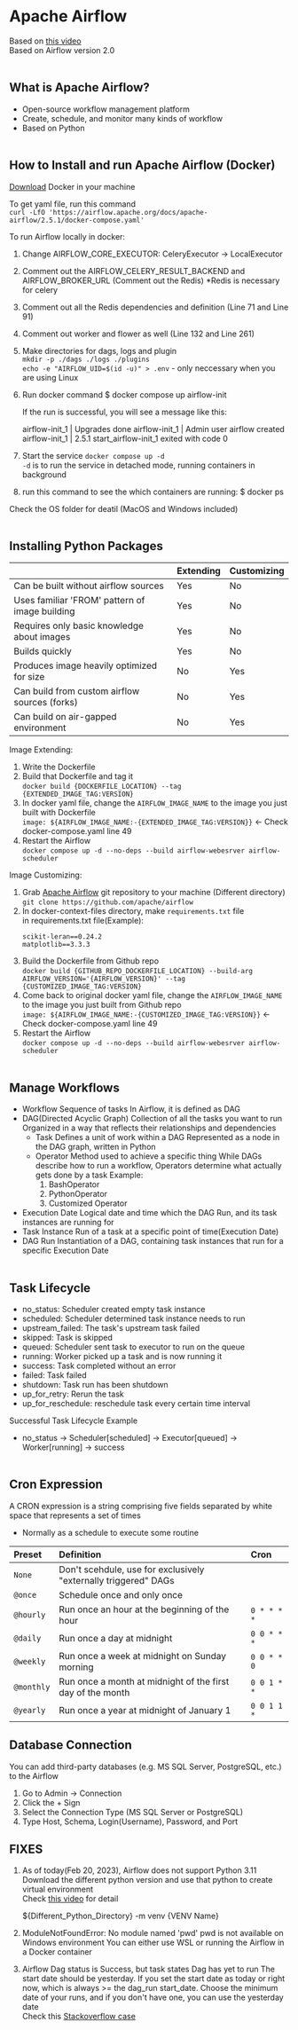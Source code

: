 # Apache Airflow

Based on [this video](https://www.youtube.com/watch?v=K9AnJ9_ZAXE)  
Based on Airflow version 2.0
<br><br/>

## What is Apache Airflow?
- Open-source workflow management platform
- Create, schedule, and monitor many kinds of workflow
- Based on Python
<br><br/>

## How to Install and run Apache Airflow (Docker)
[Download](https://airflow.apache.org/docs/apache-airflow/stable/howto/docker-compose/index.html#running-airflow-in-docker) Docker in your machine

To get yaml file, run this command  
`curl -LfO 'https://airflow.apache.org/docs/apache-airflow/2.5.1/docker-compose.yaml'`

To run Airflow locally in docker:
  1. Change AIRFLOW_CORE_EXECUTOR: CeleryExecutor -> LocalExecutor
  2. Comment out the AIRFLOW_CELERY_RESULT_BACKEND and AIRFLOW_BROKER_URL (Comment out the Redis)
      *Redis is necessary for celery
  3. Comment out all the Redis dependencies and definition (Line 71 and Line 91)
  4. Comment out worker and flower as well (Line 132 and Line 261)
  5. Make directories for dags, logs and plugin  
      `mkdir -p ./dags ./logs ./plugins`  
      `echo -e "AIRFLOW_UID=$(id -u)" > .env` - only neccessary when you are using Linux
  6. Run docker command
      $ docker compose up airflow-init

      If the run is successful, you will see a message like this:
        
        airflow-init_1       | Upgrades done
        airflow-init_1       | Admin user airflow created
        airflow-init_1       | 2.5.1
        start_airflow-init_1 exited with code 0
  7. Start the service
      `docker compose up -d`  
      `-d` is to run the service in detached mode, running containers in background
  8. run this command to see the which containers are running:
      $ docker ps

Check the OS folder for deatil (MacOS and Windows included)
<br><br/>

## Installing Python Packages

|      | Extending | Customizing|
|:-----|:----------|:--------|
| Can be built without airflow sources | Yes | No |
| Uses familiar 'FROM' pattern of image building | Yes | No |
| Requires only basic knowledge about images | Yes | No |
| Builds quickly | Yes | No |
| Produces image heavily optimized for size | No | Yes |
| Can build from custom airflow sources (forks) | No | Yes |
| Can build on air-gapped environment | No | Yes |

Image Extending:
  1. Write the Dockerfile
  2. Build that Dockerfile and tag it  
     `docker build {DOCKERFILE_LOCATION} --tag {EXTENDED_IMAGE_TAG:VERSION}`
  3. In docker yaml file, change the `AIRFLOW_IMAGE_NAME` to the image you just built with Dockerfile  
     `image: ${AIRFLOW_IMAGE_NAME:-{EXTENDED_IMAGE_TAG:VERSION}}` <- Check docker-compose.yaml line 49
  4. Restart the Airflow  
     `docker compose up -d --no-deps --build airflow-webesrver airflow-scheduler`

Image Customizing:
  1. Grab [Apache Airflow](https://github.com/apache/airflow) git repository to your machine (Different directory)  
     `git clone https://github.com/apache/airflow`
  2. In docker-context-files directory, make `requirements.txt` file  
      in requirements.txt file(Example):
      ```
      scikit-leran==0.24.2
      matplotlib==3.3.3
      ```
  3. Build the Dockerfile from Github repo  
     `docker build {GITHUB_REPO_DOCKERFILE_LOCATION} --build-arg AIRFLOW_VERSION='{AIRFLOW_VERSION}' --tag {CUSTOMIZED_IMAGE_TAG:VERSION}`
  4. Come back to original docker yaml file, change the `AIRFLOW_IMAGE_NAME` to the image you just built from Github repo  
     `image: ${AIRFLOW_IMAGE_NAME:-{CUSTOMIZED_IMAGE_TAG:VERSION}}` <- Check docker-compose.yaml line 49
  5. Restart the Airflow  
     `docker compose up -d --no-deps --build airflow-webesrver airflow-scheduler`
<br><br/>

## Manage Workflows
- Workflow 
  Sequence of tasks
  In Airflow, it is defined as DAG
- DAG(Directed Acyclic Graph)
  Collection of all the tasks you want to run
  Organized in a way that reflects their relationships and dependencies
    - Task
      Defines a unit of work within a DAG
      Represented as a node in the DAG graph, written in Python
    - Operator
      Method used to achieve a specific thing
      While DAGs describe how to run a workflow, Operators determine what actually gets done by a task
      Example:
      1. BashOperator
      2. PythonOperator
      3. Customized Operator
- Execution Date
  Logical date and time which the DAG Run, and its task instances are running for
- Task Instance
  Run of a task at a specific point of time(Execution Date)
- DAG Run
  Instantiation of a DAG, containing task instances that run for a specific Execution Date
<br><br/>

## Task Lifecycle
- no_status: Scheduler created empty task instance
- scheduled: Scheduler determined task instance needs to run
- upstream_failed: The task's upstream task failed
- skipped: Task is skipped
- queued: Scheduler sent task to executor to run on the queue
- running: Worker picked up a task and is now running it
- success: Task completed without an error
- failed: Task failed
- shutdown: Task run has been shutdown
- up_for_retry: Rerun the task
- up_for_reschedule: reschedule task every certain time interval

Successful Task Lifecycle Example
  - no_status -> Scheduler[scheduled] -> Executor[queued] -> Worker[running] -> success
<br><br/>

## Cron Expression
A CRON expression is a string comprising five fields separated by white space that represents a set of times
  - Normally as a schedule to execute some routine  

| Preset | Definition | Cron|
|:-----|:---------|:---|
| `None` | Don't scehdule, use for exclusively "externally triggered" DAGs | |
| `@once` | Schedule once and only once | |
| `@hourly` | Run once an hour at the beginning of the hour | `0 * * * *` |
| `@daily` | Run once a day at midnight | `0 0 * * *` |
| `@weekly` | Run once a week at midnight on Sunday morning| `0 0 * * 0` |
| `@monthly` | Run once a month at midnight of the first day of the month| `0 0 1 * *` |
| `@yearly` | Run once a year at midnight of January 1 | `0 0 1 1 *` |


## Database Connection
You can add third-party databases (e.g. MS SQL Server, PostgreSQL, etc.) to the Airflow
  1. Go to Admin -> Connection
  2. Click the + Sign
  3. Select the Connection Type (MS SQL Server or PostgreSQL)
  4. Type Host, Schema, Login(Username), Password, and Port

## FIXES
1.  As of today(Feb 20, 2023), Airflow does not support Python 3.11  
    Download the different python version and use that python to create virtual environment  
    Check [this video](https://www.youtube.com/watch?v=-TZfH7r33CQ) for detail

    ${Different_Python_Directory} -m venv {VENV Name}

2.  ModuleNotFoundError: No module named 'pwd'
    pwd is not available on Windows environment
    You can either use WSL or running the Airflow in a Docker container

3.  Airflow Dag status is Success, but task states Dag has yet to run
    The start date should be yesterday. If you set the start date as today or right now,
    which is always >= the dag_run start_date. Choose the minimum date of your runs,
    and if you don't have one, you can use the yesterday date  
    Check this [Stackoverflow case](https://stackoverflow.com/questions/73622833/airflow-dag-status-is-success-but-task-states-dag-has-yet-to-run)